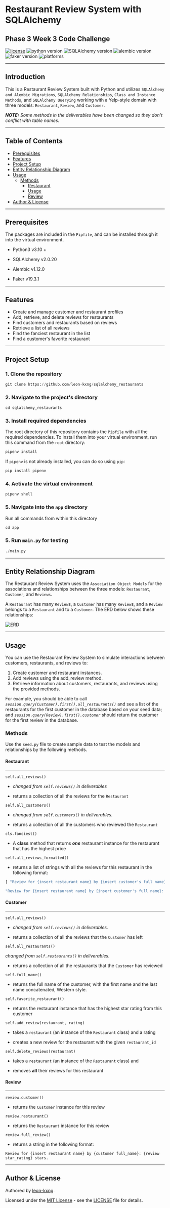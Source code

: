 # Restaurant Review System with SQLAlchemy

## Phase 3 Week 3 Code Challenge

[![license](https://img.shields.io/badge/license-%20MIT%20-green.svg)](./LICENSE)
![python version](https://img.shields.io/badge/python-3.10.12+-blue.svg)
![SQLAlchemy version](https://img.shields.io/badge/SQLAlchemy-2.0.20-cyan.svg)
![alembic version](https://img.shields.io/badge/alembic-1.12.0-orange.svg)
![faker version](https://img.shields.io/badge/faker-1.12.0-mint.svg)
![platforms](https://img.shields.io/badge/Platforms-Linux%20|%20Windows%20|%20Mac%20-purple.svg)
***

## Introduction

This is a Restaurant Review System built with Python and utilizes `SQLAlchemy and Alembic Migrations`, `SQLAlchemy Relationships`, `Class and Instance Methods`, and `SQLAlchemy Querying` working with a Yelp-style domain with three models: `Restaurant`, `Review`, and `Customer`.

***NOTE:** Some methods in the deliverables have been changed so they don't conflict with table names.*

***

## Table of Contents

- [Prerequisites](#prerequisites)
- [Features](#features)
- [Project Setup](#project-setup)
- [Entity Relationship Diagram](#entity-relationship-diagram)
- [Usage](#usage)
  - [Methods](#methods)
    - [Restaurant](#restaurant)
    - [Usage](#customer)
    - [Review](#review)
- [Author & License](#author--license)

***

## Prerequisites

The packages are included in the `Pipfile`, and can be installed through it into the virtual environment.

- Python3 v3.10 +

- SQLAlchemy v2.0.20

- Alembic v1.12.0

- Faker v19.3.1

***

## Features

- Create and manage customer and restaurant profiles
- Add, retrieve, and delete reviews for restaurants
- Find customers and restaurants based on reviews
- Retrieve a list of all reviews
- Find the fanciest restaurant in the list
- Find a customer's favorite restaurant

***

## Project Setup

### 1. Clone the repository

```python
git clone https://github.com/leon-kxng/sqlalchemy_restaurants
```

### 2. Navigate to the project's directory

```python
cd sqlalchemy_restaurants
```

### 3. Install required dependencies

The root directory of this repository contains the `Pipfile` with all the required dependencies. To install them into your virtual environment, run this command from the `root` directory:

```python
pipenv install
```

If `pipenv` is not already installed, you can do so using `pip`:

```python
pip install pipenv
```

### 4. Activate the virtual environment

```python
pipenv shell
```

### 5. Navigate into the `app` directory

Run all commands from within this directory

```python
cd app
```

### 5. Run `main.py` for testing

```python
./main.py
```

***

## Entity Relationship Diagram

The Restaurant Review System uses the `Association Object Models` for the associations and relationships between the three models: `Restaurant`, `Customer`, and `Reviews`.

A `Restaurant` has many `Review`s, a `Customer` has many `Review`s, and a `Review` belongs to a `Restaurant` and to a `Customer`. The ERD below shows these relationships:

![ERD](./erd.png)

***

## Usage

You can use the Restaurant Review System to simulate interactions between customers, restaurants, and reviews to:

1. Create customer and restaurant instances.
2. Add reviews using the add_review method.
3. Retrieve information about customers, restaurants, and reviews using the provided methods.

For example, you should be able to call *`session.query(Customer).first().all_restaurants()`* and see a list of the restaurants for the first customer in the database based on your seed data; and *`session.query(Review).first().customer`* should return the customer for the first review in the database.

### Methods

Use the `seed.py` file to create sample data to test the models and relationships by the following methods.

#### Restaurant

***

`self.all_reviews()`

- *changed from `self.reviews()` in deliverables*

- returns a collection of all the reviews for the `Restaurant`

`self.all_customers()`

- *changed from `self.customers()` in deliverables.*

- returns a collection of all the customers who reviewed the `Restaurant`

`cls.fanciest()`

- A **class** method that returns ***one*** restaurant instance for the restaurant that has the highest   price

`self.all_reviews_formatted()`

- returns a list of strings with all the reviews for this restaurant in the following format:

```python
[ "Review for {insert restaurant name} by {insert customer's full name}: {insert review star_rating} stars.",

"Review for {insert restaurant name} by {insert customer's full name}: {insert review star_rating} stars.", ]
```

#### Customer

***

`self.all_reviews()`

- *changed from `self.reviews()` in deliverables.*

- returns a collection of all the reviews that the `Customer` has left

`self.all_restaurants()`

*changed from `self.restaurants()` in deliverables.*

- returns a collection of all the restaurants that the `Customer` has reviewed

`self.full_name()`

- returns the full name of the customer, with the first name and the last name  concatenated, Western style.

`self.favorite_restaurant()`

- returns the restaurant instance that has the highest star rating from this customer

`self.add_review(restaurant, rating)`

- takes a `restaurant` (an instance of the `Restaurant` class) and a rating

- creates a new review for the restaurant with the given `restaurant_id`

`self.delete_reviews(restaurant)`

- takes a `restaurant` (an instance of the `Restaurant` class) and

- removes **all** their reviews for this restaurant

#### Review

***

`review.customer()`

- returns the `Customer` instance for this review

`review.restaurant()`

- returns the `Restaurant` instance for this review

`review.full_review()`

- returns a string in the following format:

```text
Review for {insert restaurant name} by {customer full_name}: {review star_rating} stars.
```

***

## Author & License

Authored by [leon-kxng](https://github.com/leon-kxng).

Licensed under the [MIT License](LICENSE) - see the [LICENSE](LICENSE) file for details.